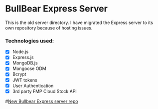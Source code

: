 # BullBear Express Server

This is the old server directory. I have migrated the Express server to its own repository because of hosting issues.

### Technologies used:

- [x] Node.js
- [x] Express.js
- [x] MongoDB.js
- [x] Mongoose ODM
- [x] Bcrypt
- [x] JWT tokens
- [x] User Authentication
- [x] 3rd party FMP Cloud Stock API

#[New Bullbear Express server repo](https://github.com/dariusgarcia/bullbear-server)
